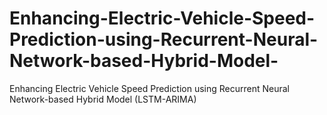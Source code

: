 # Enhancing-Electric-Vehicle-Speed-Prediction-using-Recurrent-Neural-Network-based-Hybrid-Model-
Enhancing Electric Vehicle Speed Prediction using Recurrent Neural Network-based Hybrid Model (LSTM-ARIMA)
